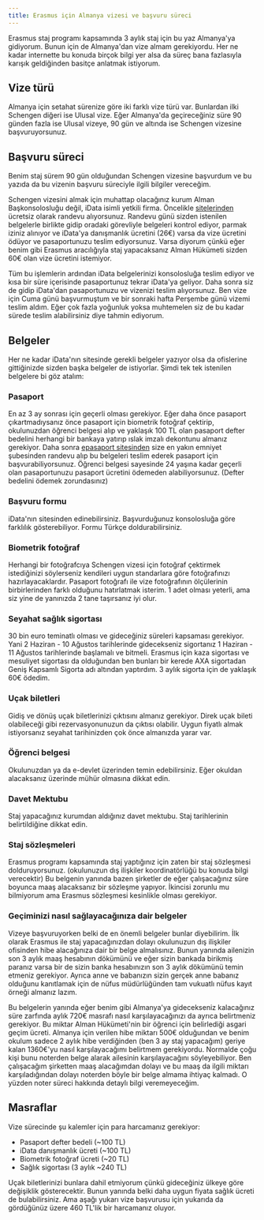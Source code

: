 ```yaml
---
title: Erasmus için Almanya vizesi ve başvuru süreci
---
```


Erasmus staj programı kapsamında 3 aylık staj için bu yaz Almanya'ya gidiyorum. Bunun için de Almanya'dan vize almam gerekiyordu. Her ne kadar internette bu konuda birçok bilgi yer alsa da süreç bana fazlasıyla karışık geldiğinden basitçe anlatmak istiyorum.

## Vize türü

Almanya için setahat sürenize göre iki farklı vize türü var. Bunlardan ilki Schengen diğeri ise Ulusal vize. Eğer Almanya'da geçireceğiniz süre 90 günden fazla ise Ulusal vizeye, 90 gün ve altında ise Schengen vizesine başvuruyorsunuz.

## Başvuru süreci

Benim staj sürem 90 gün olduğundan Schengen vizesine başvurdum ve bu yazıda da bu vizenin başvuru süreciyle ilgili bilgiler vereceğim. 

Schengen vizesini almak için muhattap olacağınız kurum Alman Başkonsolosluğu değil, iData isimli yetkili firma. Öncelikle [sitelerinden](http://idata.com.tr) ücretsiz olarak randevu alıyorsunuz. Randevu günü sizden istenilen belgelerle birlikte gidip oradaki görevliyle belgeleri kontrol ediyor, parmak iziniz alınıyor ve iData'ya danışmanlık ücretini (26€) varsa da vize ücretini ödüyor ve pasaportunuzu teslim ediyorsunuz. Varsa diyorum çünkü eğer benim gibi Erasmus aracılığıyla staj yapacaksanız Alman Hükümeti sizden 60€ olan vize ücretini istemiyor. 

Tüm bu işlemlerin ardından iData belgelerinizi konsolosluğa teslim ediyor ve kısa bir süre içerisinde pasaportunuz tekrar iData'ya geliyor. Daha sonra siz de gidip iData'dan pasaportunuzu ve vizenizi teslim alıyorsunuz. Ben vize için Cuma günü başvurmuştum ve bir sonraki hafta Perşembe günü vizemi teslim aldım. Eğer çok fazla yoğunluk yoksa muhtemelen siz de bu kadar sürede teslim alabilirsiniz diye tahmin ediyorum. 

## Belgeler

Her ne kadar iData'nın sitesinde gerekli belgeler yazıyor olsa da ofislerine gittiğinizde sizden başka belgeler de istiyorlar. Şimdi tek tek istenilen belgelere bi göz atalım:

### Pasaport

En az 3 ay sonrası için geçerli olması gerekiyor. Eğer daha önce pasaport çıkartmadıysanız önce pasaport için biometrik fotoğraf çektirip, okulunuzdan öğrenci belgesi alıp ve yaklaşık 100 TL olan pasaport defter bedelini herhangi bir bankaya yatırıp ıslak imzalı dekontunu almanız gerekiyor. Daha sonra [epasaport sitesinden](http://epasaport.egm.gov.tr) size en yakın emniyet şubesinden randevu alıp bu belgeleri teslim ederek pasaport için başvurabiliyorsunuz. Öğrenci belgesi sayesinde 24 yaşına kadar geçerli olan pasaportunuzu pasaport ücretini ödemeden alabiliyorsunuz. (Defter bedelini ödemek zorundasınız)

### Başvuru formu

iData'nın sitesinden edinebilirsiniz. Başvurduğunuz konsolosluğa göre farklılık gösterebiliyor. Formu Türkçe doldurabilirsiniz.

### Biometrik fotoğraf

Herhangi bir fotoğrafcıya Schengen vizesi için fotoğraf çektirmek istediğinizi söylerseniz kendileri uygun standarlara göre fotoğrafınızı hazırlayacaklardır. Pasaport fotoğrafı ile vize fotoğrafının ölçülerinin birbirlerinden farklı olduğunu hatırlatmak isterim. 1 adet olması yeterli, ama siz yine de yanınızda 2 tane taşırsanız iyi olur.

### Seyahat sağlık sigortası

30 bin euro teminatlı olması ve gideceğiniz süreleri kapsaması gerekiyor. Yani 2 Haziran - 10 Ağustos tarihlerinde gidecekseniz sigortanız 1 Haziran - 11 Ağustos tarihlerinde başlamalı ve bitmeli. Erasmus için kaza sigortası ve mesuliyet sigortası da olduğundan ben bunları bir kerede AXA sigortadan Geniş Kapsamlı Sigorta adı altından yaptırdım. 3 aylık sigorta için de yaklaşık 60€ ödedim.

### Uçak biletleri

Gidiş ve dönüş uçak biletlerinizi çıktısını almanız gerekiyor. Direk uçak bileti olabileceği gibi rezervasyonunuzun da çıktısı olabilir. Uygun fiyatlı almak istiyorsanız seyahat tarihinizden çok önce almanızda yarar var.

### Öğrenci belgesi

Okulunuzdan ya da e-devlet üzerinden temin edebilirsiniz. Eğer okuldan alacaksanız üzerinde mühür olmasına dikkat edin.

### Davet Mektubu

Staj yapacağınız kurumdan aldığınız davet mektubu. Staj tarihlerinin belirtildiğine dikkat edin.

### Staj sözleşmeleri

Erasmus programı kapsamında staj yaptığınız için zaten bir staj sözleşmesi dolduruyorsunuz. (okulunuzun dış ilişkiler koordinatörlüğü bu konuda bilgi verecektir) Bu belgenin yanında bazen şirketler de eğer çalışacağınız süre boyunca maaş alacaksanız bir sözleşme yapıyor. İkincisi zorunlu mu bilmiyorum ama Erasmus sözleşmesi kesinlikle olması gerekiyor.

### Geçiminizi nasıl sağlayacağınıza dair belgeler

Vizeye başvuruyorken belki de en önemli belgeler bunlar diyebilirim. İlk olarak Erasmus ile staj yapacağınızdan dolayı okulunuzun dış ilişkiler ofisinden hibe alacağınıza dair bir belge almalısınız. Bunun yanında ailenizin son 3 aylık maaş hesabının dökümünü ve eğer sizin bankada birikmiş paranız varsa bir de sizin banka hesabınızın son 3 aylık dökümünü temin etmeniz gerekiyor. Ayrıca anne ve babanızın sizin gerçek anne babanız olduğunu kanıtlamak için de nüfus müdürlüğünden tam vukuatlı nüfus kayıt örneği almanız lazım.

Bu belgelerin yanında eğer benim gibi Almanya'ya gidecekseniz kalacağınız süre zarfında aylık 720€ masrafı nasıl karşılayacağınızı da ayrıca belirtmeniz gerekiyor. Bu miktar Alman Hükümeti'nin bir öğrenci için belirlediği asgari geçim ücreti. Almanya için verilen hibe miktarı 500€ olduğundan ve benim okulum sadece 2 aylık hibe verdiğinden (ben 3 ay staj yapacağım) geriye kalan 1360€'yu nasıl karşılayacağımı belirtmem gerekiyordu. Normalde çoğu kişi bunu noterden belge alarak ailesinin karşılayacağını söyleyebiliyor. Ben çalışacağım şirketten maaş alacağımdan dolayı ve bu maaş da ilgili miktarı karşıladığından dolayı noterden böyle bir belge almama ihtiyaç kalmadı. O yüzden noter süreci hakkında detaylı bilgi veremeyeceğim.

## Masraflar

Vize sürecinde şu kalemler için para harcamanız gerekiyor:

- Pasaport defter bedeli (~100 TL)
- iData danışmanlık ücreti (~100 TL)
- Biometrik fotoğraf ücreti (~20 TL)
- Sağlık sigortası (3 aylık ~240 TL)

Uçak biletlerinizi bunlara dahil etmiyorum çünkü gideceğiniz ülkeye göre değişiklik gösterecektir. Bunun yanında belki daha uygun fiyata sağlık ücreti de bulabilirsiniz. Ama aşağı yukarı vize başvurusu için yukarıda da gördüğünüz üzere 460 TL'lik bir harcamanız oluyor. 